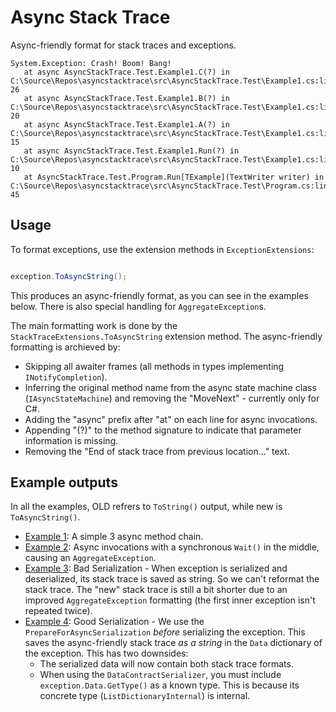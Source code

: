 # Async Stack Trace

Async-friendly format for stack traces and exceptions.

```
System.Exception: Crash! Boom! Bang!
   at async AsyncStackTrace.Test.Example1.C(?) in C:\Source\Repos\asyncstacktrace\src\AsyncStackTrace.Test\Example1.cs:line 26
   at async AsyncStackTrace.Test.Example1.B(?) in C:\Source\Repos\asyncstacktrace\src\AsyncStackTrace.Test\Example1.cs:line 20
   at async AsyncStackTrace.Test.Example1.A(?) in C:\Source\Repos\asyncstacktrace\src\AsyncStackTrace.Test\Example1.cs:line 15
   at async AsyncStackTrace.Test.Example1.Run(?) in C:\Source\Repos\asyncstacktrace\src\AsyncStackTrace.Test\Example1.cs:line 10
   at AsyncStackTrace.Test.Program.Run[TExample](TextWriter writer) in C:\Source\Repos\asyncstacktrace\src\AsyncStackTrace.Test\Program.cs:line 45
```

## Usage

To format exceptions, use the extension methods in `ExceptionExtensions`:

```csharp

exception.ToAsyncString();

```

This produces an async-friendly format, as you can see in the examples below. There is also special handling for `AggregateException`s.

The main formatting work is done by the `StackTraceExtensions.ToAsyncString` extension method. The async-friendly formatting is archieved by:
* Skipping all awaiter frames (all methods in types implementing `INotifyCompletion`).
* Inferring the original method name from the async state machine class (`IAsyncStateMachine`)
  and removing the "MoveNext" - currently only for C#.
* Adding the "async" prefix after "at" on each line for async invocations.
* Appending "(?)" to the method signature to indicate that parameter information is missing.
* Removing the "End of stack trace from previous location..." text.

## Example outputs

In all the examples, OLD refrers to `ToString()` output, while new is `ToAsyncString()`.

* [Example 1](docs/Example1.md): A simple 3 async method chain.
* [Example 2](docs/Example2_Wait.md): Async invocations with a synchronous `Wait()` in the middle, causing an `AggregateException`.
* [Example 3](docs/Example3_BadSerialization.md): Bad Serialization - When exception is serialized and deserialized, its stack trace is saved as string. So we can't reformat the stack trace. The "new" stack trace is still a bit shorter due to an improved `AggregateException` formatting (the first inner exception isn't repeated twice).  
* [Example 4](docs/Example4_GoodSerialization.md): Good Serialization - We use the `PrepareForAsyncSerialization` *before* serializing the exception. This saves the async-friendly stack trace *as a string* in the `Data` dictionary of the exception. This has two downsides:
  * The serialized data will now contain both stack trace formats.
  * When using the `DataContractSerializer`, you must include `exception.Data.GetType()` as a known type. This is because its concrete type (`ListDictionaryInternal`) is internal.
